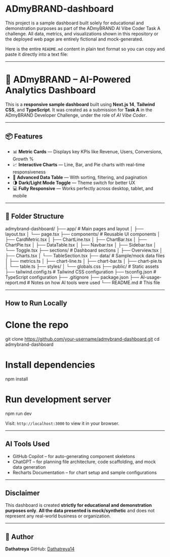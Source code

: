 # ADmyBRAND-dashboard
This project is a sample dashboard built solely for educational and demonstration purposes as part of the ADmyBRAND AI Vibe Coder Task A challenge.  All data, metrics, and visualizations shown in this repository or the deployed web page are entirely fictional and mock-generated.

Here is the entire `README.md` content in plain text format so you can copy and paste it directly into a text file:

---


# 🧠 ADmyBRAND – AI-Powered Analytics Dashboard

This is a **responsive sample dashboard** built using **Next.js 14**, **Tailwind CSS**, and **TypeScript**. It was created as a submission for **Task A** in the ADmyBRAND Developer Challenge, under the role of *AI Vibe Coder*.

---

## 📦 Features

- 📊 **Metric Cards** — Displays key KPIs like Revenue, Users, Conversions, Growth %
- 📈 **Interactive Charts** — Line, Bar, and Pie charts with real-time responsiveness
- 🧾 **Advanced Data Table** — With sorting, filtering, and pagination
- 🌗 **Dark/Light Mode Toggle** — Theme switch for better UX
- 💻 **Fully Responsive** — Works perfectly across desktop, tablet, and mobile

---

## 📁 Folder Structure

admybrand-dashboard/
├── app/                   # Main pages and layout
│   ├── layout.tsx
│   └── page.tsx
├── components/            # Reusable UI components
│   ├── CardMetric.tsx
│   ├── ChartLine.tsx
│   ├── ChartBar.tsx
│   ├── ChartPie.tsx
│   ├── DataTable.tsx
│   ├── Navbar.tsx
│   ├── Sidebar.tsx
│   └── Toggle.tsx
├── sections/              # Dashboard sections
│   ├── Overview.tsx
│   ├── Charts.tsx
│   └── TableSection.tsx
├── data/                  # Sample/mock data files
│   ├── metrics.ts
│   ├── chart-line.ts
│   ├── chart-bar.ts
│   ├── chart-pie.ts
│   └── table.ts
├── styles/
│   └── globals.css
├── public/                # Static assets
├── tailwind.config.ts     # Tailwind CSS configuration
├── tsconfig.json          # TypeScript configuration
├── .gitignore
├── package.json
├── AI-usage-report.md     # Notes on how AI tools were used
└── README.md              # This file

---

## How to Run Locally


# Clone the repo
git clone https://github.com/your-username/admybrand-dashboard.git
cd admybrand-dashboard

# Install dependencies
npm install

# Run development server
npm run dev


Visit: `http://localhost:3000` to view it in your browser.

---

## AI Tools Used

* GitHub Copilot – for auto-generating component skeletons
* ChatGPT – for planning file architecture, code scaffolding, and mock data generation
* Recharts Documentation – for chart setup and sample configurations

---

## Disclaimer

This dashboard is created **strictly for educational and demonstration purposes only**.
**All the data presented is mock/synthetic** and does not represent any real-world business or organization.

---

## 👤 Author

**Dathatreya**
GitHub: [Dathatreya14](https://github.com/Dathatreya14)

